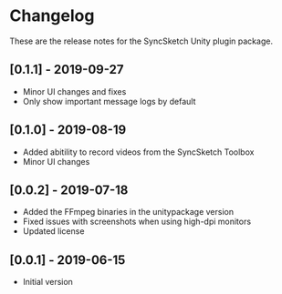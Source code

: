# Changelog
These are the release notes for the SyncSketch Unity plugin package.

## [0.1.1] - 2019-09-27
- Minor UI changes and fixes
- Only show important message logs by default

## [0.1.0] - 2019-08-19
- Added abitility to record videos from the SyncSketch Toolbox
- Minor UI changes

## [0.0.2] - 2019-07-18
- Added the FFmpeg binaries in the unitypackage version
- Fixed issues with screenshots when using high-dpi monitors
- Updated license

## [0.0.1] - 2019-06-15
- Initial version